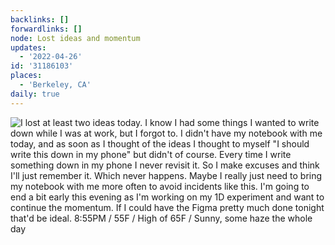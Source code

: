 ```yaml
---
backlinks: []
forwardlinks: []
node: Lost ideas and momentum
updates:
  - '2022-04-26'
id: '31186103'
places:
  - 'Berkeley, CA'
daily: true
---
```

![I lost at least two ideas today. I know I had some things I wanted to write down while I was at work, but I forgot to. I didn't have my notebook with me today, and as soon as I thought of the ideas I thought to myself "I should write this down in my phone" but didn't of course. Every time I write something down in my phone I never revisit it. So I make excuses and think I'll just remember it. Which *never* happens. Maybe I really just need to bring my notebook with me more often to avoid incidents like this. I'm going to end a bit early this evening as I'm working on my 1D experiment and want to continue the momentum. If I could have the Figma pretty much done tonight that'd be ideal. 8:55PM / 55F / High of 65F / Sunny, some haze the whole day](images/31186103/FQjZFoXziX-daily.webp "")
